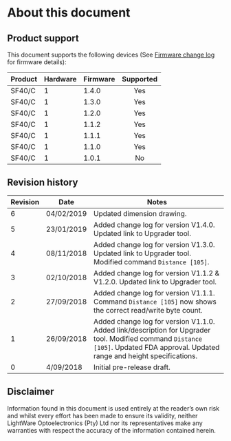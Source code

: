 <!-- ![alt text](images/company_logo_big.png "LightWare logo") -->

# About this document

## Product support
This document supports the following devices (See [Firmware change log](change_log) for firmware details):

|Product|Hardware|Firmware|Supported|
|----|--------|--------|:-------:|
|SF40/C|1   |1.4.0   |Yes      |
|SF40/C|1   |1.3.0   |Yes      |
|SF40/C|1   |1.2.0   |Yes      |
|SF40/C|1   |1.1.2   |Yes      |
|SF40/C|1   |1.1.1   |Yes      |
|SF40/C|1   |1.1.0   |Yes      |
|SF40/C|1   |1.0.1   |No       |

## Revision history

|Revision|Date|Notes|
|---|---|---|
| 6 | 04/02/2019 | Updated dimension drawing. |
| 5 | 23/01/2019 | Added change log for version V1.4.0. Updated link to Upgrader tool. |
| 4 | 08/11/2018 | Added change log for version V1.3.0. Updated link to Upgrader tool. Modified command `Distance [105]`. |
| 3 | 02/10/2018 | Added change log for version V1.1.2 & V1.2.0. Updated link to Upgrader tool. |
| 2 | 27/09/2018 | Added change log for version V1.1.1. Command `Distance [105]` now shows the correct read/write byte count. |
| 1 | 26/09/2018 | Added change log for version V1.1.0. Added link/description for Upgrader tool. Modified command `Distance [105]`. Updated FDA approval. Updated range and height specifications. |
| 0 | 4/09/2018 | Initial pre-release draft. |


## Disclaimer

Information found in this document is used entirely at the reader’s own risk and whilst every effort has been made to
ensure its validity, neither LightWare Optoelectronics (Pty) Ltd nor its representatives make any warranties with respect
the accuracy of the information contained herein.